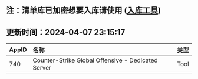 ## 注：清单库已加密想要入库请使用 ([入库工具](https://github.com/BlankTMing/ManifestAutoUpdate/releases))

## 更新时间：2024-04-07 23:15:17
| AppID | 名称 | 类型  |
| :-------------------- | :----------------------------- | :----------- |
| 740 | Counter-Strike Global Offensive - Dedicated Server| Tool |
